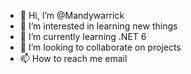 - 👋 Hi, I’m @Mandywarrick
- 👀 I’m interested in learning new things
- 🌱 I’m currently learning .NET 6 
- 💞️ I’m looking to collaborate on projects
- 📫 How to reach me email

<!---
Mandywarrick/Mandywarrick is a ✨ special ✨ repository because its `README.md` (this file) appears on your GitHub profile.
You can click the Preview link to take a look at your changes.
--->
